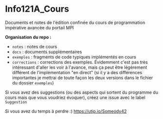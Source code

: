 # Info121A_Cours

Documents et notes de l'édition confinée du cours de programmation impérative avancée du portail MPI

**Organisation du repo :**
- `notes` : notes de cours
- `docs` : documents supplémentaires
- `exemples` : fragments de code typiques implémentés en cours
- `corrections` : corrections des exemples. Évidemment c'est pas très intéressant d'aller les voir
à l'avance, mais ça peut être légèrement différent de l'implémentation "en direct" (si il y a des
différences importantes je mettrai de toute façon les deux versions dans le fichier du dossier
`exemples`)

Si vous avez des suggestions (ou des aspects qui sortent du programme du cours mais que vous
voudriez évoquer), créez une issue avec le label `Suggestion`

Si vous avez du temps à perdre :) https://utip.io/Someody42
